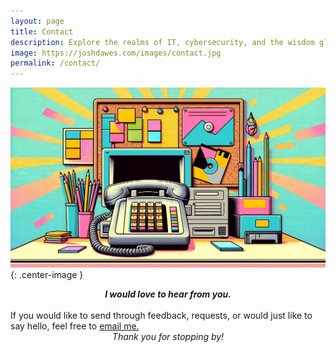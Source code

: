 ```yaml
---
layout: page
title: Contact 
description: Explore the realms of IT, cybersecurity, and the wisdom gleaned from years in tech.
image: https://joshdawes.com/images/contact.jpg
permalink: /contact/
---
```

![image](/images/contact-banner.png){: .center-image }

<div align="center">
<strong><i>I would love to hear from you.  </i></strong>
</div>
<br>
If you would like to send through feedback, requests, or would just like to say hello, feel free to <a href="mailto:hello@joshdawes.com">email me.</a>
<div align="center">
<i>Thank you for stopping by!</i></div>

